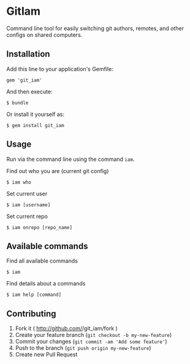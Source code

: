 # GitIam

Command line tool for easily switching git authors, remotes, and other configs on shared computers.


## Installation

Add this line to your application's Gemfile:

    gem 'git_iam'

And then execute:

    $ bundle

Or install it yourself as:

    $ gem install git_iam

## Usage

Run via the command line using the command `iam`.

Find out who you are (current git config)

```shell
$ iam who
```

Set current user

```shell
$ iam [username]
```

Set current repo

```shell
$ iam onrepo [repo_name]
```

## Available commands

Find all available commands

```shell
$ iam
```

Find details about a commands

```shell
$ iam help [command]
```

## Contributing

1. Fork it ( http://github.com/<my-github-username>/git_iam/fork )
2. Create your feature branch (`git checkout -b my-new-feature`)
3. Commit your changes (`git commit -am 'Add some feature'`)
4. Push to the branch (`git push origin my-new-feature`)
5. Create new Pull Request
